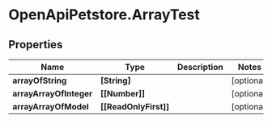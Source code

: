 # OpenApiPetstore.ArrayTest

## Properties
Name | Type | Description | Notes
------------ | ------------- | ------------- | -------------
**arrayOfString** | **[String]** |  | [optional] 
**arrayArrayOfInteger** | **[[Number]]** |  | [optional] 
**arrayArrayOfModel** | **[[ReadOnlyFirst]]** |  | [optional] 


